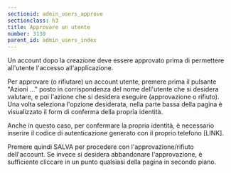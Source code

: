 ```yaml
---
sectionid: admin_users_approve
sectionclass: h3
title: Approvare un utente
number: 3130
parent_id: admin_users_index
---
```

Un account dopo la creazione deve essere approvato prima di permettere all'utente l'accesso all'applicazione.

Per approvare (o rifiutare) un account utente, premere prima il pulsante "Azioni ..." posto in corrispondenza del nome dell'utente che si desidera valutare, e poi l'azione che si desidera eseguire (approvazione o rifiuto). Una volta seleziona l'opzione desiderata, nella parte bassa della pagina è visualizzato il form di conferma della propria identità.

Anche in questo caso, per confermare la propria identità, è necessario inserire il codice di autenticazione generato con il proprio telefono [LINK].

Premere quindi SALVA per procedere con l'approvazione/rifiuto dell'account. Se invece si desidera abbandonare l'approvazione, è sufficiente cliccare in un punto qualsiasi della pagina in secondo piano.
